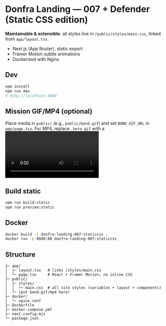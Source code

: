 # Donfra Landing — 007 + Defender (Static CSS edition)

**Maintainable & extensible**: all styles live in `/public/styles/main.css`, linked from `app/layout.tsx`.
- Next.js (App Router), static export
- Framer Motion subtle animations
- Dockerized with Nginx

## Dev
```bash
npm install
npm run dev
# http://localhost:3000
```

## Mission GIF/MP4 (optional)
Place media in `public/` (e.g., `public/bond.gif`) and set `BOND_GIF_URL` in `app/page.tsx`.
For MP4, replace `.hero-gif` with a <video> element as described in previous README.

## Build static
```bash
npm run build:static
npm run preview:static
```

## Docker
```bash
docker build -t donfra-landing-007:staticcss .
docker run -p 8080:80 donfra-landing-007:staticcss
```

## Structure
```
├─ app/
│  ├─ layout.tsx   # links /styles/main.css
│  └─ page.tsx     # React + Framer Motion; no inline CSS
├─ public/
│  ├─ styles/
│  │  └─ main.css  # all site styles (variables + layout + components)
│  └─ (put bond.gif/mp4 here)
├─ docker/
│  └─ nginx.conf
├─ Dockerfile
├─ docker-compose.yml
├─ next.config.mjs
└─ package.json
```
